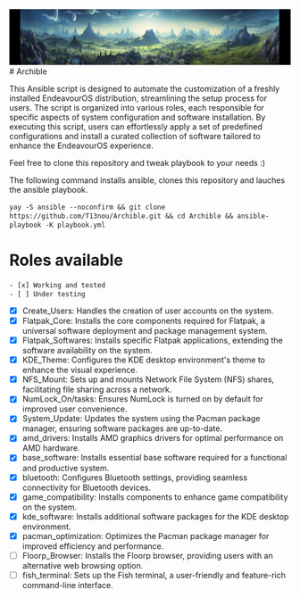 <img src=https://github.com/T13nou/Archible/blob/main/images/t13nou_Arch_Linux_Terraforming_Ansible_with_text_Archible_930879c2-0545-4c05-9996-286f5f4f803d.png width="1000" height="100">
# Archible

This Ansible script is designed to automate the customization of a freshly installed EndeavourOS distribution, streamlining the setup process for users. The script is organized into various roles, each responsible for specific aspects of system configuration and software installation. By executing this script, users can effortlessly apply a set of predefined configurations and install a curated collection of software tailored to enhance the EndeavourOS experience.

Feel free to clone this repository and tweak playbook to your needs :)

The following command installs ansible, clones this repository and lauches the ansible playbook.

```
yay -S ansible --noconfirm && git clone https://github.com/T13nou/Archible.git && cd Archible && ansible-playbook -K playbook.yml
```

# Roles available

```
- [x] Working and tested
- [ ] Under testing
```


- [x] Create_Users: Handles the creation of user accounts on the system.
- [x] Flatpak_Core: Installs the core components required for Flatpak, a universal software deployment and package management system.
- [x] Flatpak_Softwares: Installs specific Flatpak applications, extending the software availability on the system.
- [x] KDE_Theme: Configures the KDE desktop environment's theme to enhance the visual experience.
- [x] NFS_Mount: Sets up and mounts Network File System (NFS) shares, facilitating file sharing across a network.
- [x] NumLock_On/tasks: Ensures NumLock is turned on by default for improved user convenience.
- [x] System_Update: Updates the system using the Pacman package manager, ensuring software packages are up-to-date.
- [x] amd_drivers: Installs AMD graphics drivers for optimal performance on AMD hardware.
- [x] base_software: Installs essential base software required for a functional and productive system.
- [x] bluetooth: Configures Bluetooth settings, providing seamless connectivity for Bluetooth devices.
- [x] game_compatibility: Installs components to enhance game compatibility on the system.
- [x] kde_software: Installs additional software packages for the KDE desktop environment.
- [x] pacman_optimization: Optimizes the Pacman package manager for improved efficiency and performance.
- [ ] Floorp_Browser: Installs the Floorp browser, providing users with an alternative web browsing option.
- [ ] fish_terminal: Sets up the Fish terminal, a user-friendly and feature-rich command-line interface.
